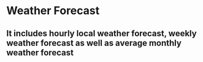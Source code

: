 # Weather Forecast

## It includes hourly local weather forecast, weekly weather forecast as well as average monthly weather forecast
